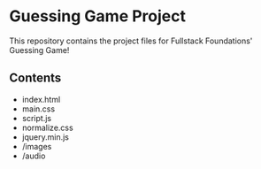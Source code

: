 <h1>Guessing Game Project</h1>
<p>This repository contains the project files for Fullstack Foundations' Guessing Game!</p>

<h2>Contents</h2>

<ul>
<li>index.html</li>
<li>main.css</li>
<li>script.js</li>
<li>normalize.css</li>
<li>jquery.min.js</li>
<li>/images</li>
<li>/audio</li>
</ul>
